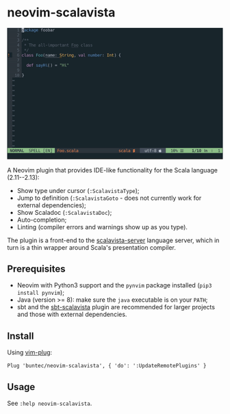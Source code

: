# neovim-scalavista

![](demo.gif)

A Neovim plugin that provides IDE-like functionality for the Scala language (2.11--2.13):

* Show type under cursor (`:ScalavistaType`);
* Jump to definition (`:ScalavistaGoto` - does not currently work for external dependencies);
* Show Scaladoc (`:ScalavistaDoc`);
* Auto-completion;
* Linting (compiler errors and warnings show up as you type).


The plugin is a front-end to the [scalavista-server](https://github.com/buntec/scalavista-server)
language server, which in turn is a thin wrapper around Scala's presentation compiler.


## Prerequisites

* Neovim with Python3 support and the `pynvim` package installed (`pip3 install pynvim`);
* Java (version >= 8): make sure the `java` executable is on your `PATH`;
* sbt and the [sbt-scalavista](https://github.com/buntec/sbt-scalavista) plugin are 
  recommended for larger projects and those with external dependencies.


## Install

Using [vim-plug](https://github.com/junegunn/vim-plug):

```
Plug 'buntec/neovim-scalavista', { 'do': ':UpdateRemotePlugins' }
```


## Usage

See `:help neovim-scalavista`.
